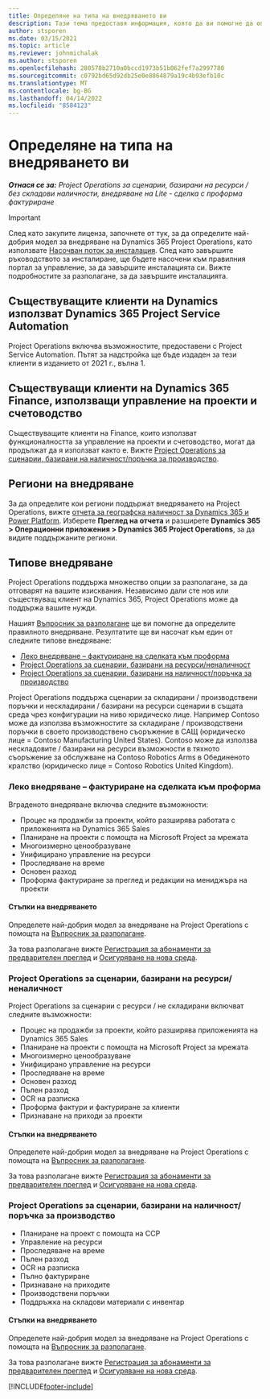 ```yaml
---
title: Определяне на типа на внедряването ви
description: Тази тема предоставя информация, която да ви помогне да определите правилния тип на внедряване за Project Operations за фирмата си.
author: stsporen
ms.date: 03/15/2021
ms.topic: article
ms.reviewer: johnmichalak
ms.author: stsporen
ms.openlocfilehash: 280578b2710a0bccd1973b51b062fef7a2997780
ms.sourcegitcommit: c0792bd65d92db25e0e8864879a19c4b93efb10c
ms.translationtype: MT
ms.contentlocale: bg-BG
ms.lasthandoff: 04/14/2022
ms.locfileid: "8584123"
---
```

# <a name="determine-your-deployment-type"></a>Определяне на типа на внедряването ви

_**Отнася се за:** Project Operations за сценарии, базирани на ресурси / без складови наличности, внедряване на Lite - сделка с проформа фактуриране_

> [!IMPORTANT]
> След като закупите лиценза, започнете от тук, за да определите най-добрия модел за внедряване на Dynamics 365 Project Operations, като използвате [Насочван поток за инсталация](https://aka.ms/provisionprojectoperations).
> След като завършите ръководството за инсталиране, ще бъдете насочени към правилния портал за управление, за да завършите инсталацията си. Вижте подробностите за разполагане, за да завършите инсталацията.


## <a name="existing-customers-of-dynamics-using-dynamics-365-project-service-automation"></a>Съществуващите клиенти на Dynamics използват Dynamics 365 Project Service Automation
Project Operations включва възможностите, предоставени с Project Service Automation. Пътят за надстройка ще бъде издаден за тези клиенти в изданието от 2021 г., вълна 1.

## <a name="existing-customers-of-dynamics-365-finance-using-project-management-and-accounting"></a>Съществуващи клиенти на Dynamics 365 Finance, използващи управление на проекти и счетоводство 

Съществуващите клиенти на Finance, които използват функционалността за управление на проекти и счетоводство, могат да продължат да я използват както е. Вижте [Project Operations за сценарии, базирани на наличност/поръчка за производство](#pma).


## <a name="deployment-regions"></a>Региони на внедряване
За да определите кои региони поддържат внедряването на Project Operations, вижте [отчета за географска наличност за Dynamics 365 и Power Platform](https://dynamics.microsoft.com/en-us/geographic-availability/). Изберете **Преглед на отчета** и разширете **Dynamics 365 > Операционни приложения > Dynamics 365 Project Operations**, за да видите поддържаните региони.

## <a name="deployment-types"></a>Типове внедряване
Project Operations поддържа множество опции за разполагане, за да отговарят на вашите изисквания. Независимо дали сте нов или съществуващ клиент на Dynamics 365, Project Operations може да поддържа вашите нужди.

Нашият [Въпросник за разполагане](https://aka.ms/provisionprojectoperations) ще ви помогне да определите правилното внедряване. Резултатите ще ви насочат към един от следните типове внедряване:

- [Леко внедряване – фактуриране на сделката към проформа](#lite)
- [Project Operations за сценарии, базирани на ресурси/неналичност](#integrated)
- [Project Operations за сценарии, базирани на наличност/поръчка за производство](#pma)

Project Operations поддържа сценарии за складирани / производствени поръчки и нескладирани / базирани на ресурси сценарии в същата среда чрез конфигурации на ниво юридическо лице. Например Contoso може да използва възможностите за складиране / производствени поръчки в своето производствено съоръжение в САЩ (юридическо лице = Contoso Manufacturing United States). Contoso може да използва нескладовите / базирани на ресурси възможности в тяхното съоръжение за обслужване на Contoso Robotics Arms в Обединеното кралство (юридическо лице = Contoso Robotics United Kingdom).

### <a name="lite-deployment---deal-to-proforma-invoicing"></a><a  name="lite"></a>Леко внедряване – фактуриране на сделката към проформа

Вграденото внедряване включва следните възможности:

- Процес на продажби за проекти, който разширява работата с приложенията на Dynamics 365 Sales
- Планиране на проекти с помощта на Microsoft Project за мрежата
- Многоизмерно ценообразуване
- Унифицирано управление на ресурси
- Проследяване на време
- Основен разход
- Проформа фактуриране за преглед и редакции на мениджъра на проекти 

#### <a name="deployment-steps"></a>Стъпки на внедряването
Определете най-добрия модел за внедряване на Project Operations с помощта на [Въпросник за разполагане](https://aka.ms/provisionprojectoperations).

За това разполагане вижте [Регистрация за абонаменти за предварителен преглед](lite-preview-subscription-sign-up.md) и [Осигуряване на нова среда](lite-deployment.md). 


### <a name="project-operations-for-resourcenon-stocked-scenarios"></a><a name="integrated"></a>Project Operations за сценарии, базирани на ресурси/неналичност
Project Operations за сценарии с ресурси / не складирани включват следните възможности:
 
- Процес на продажби за проекти, който разширява приложенията на Dynamics 365 Sales
- Планиране на проекти с помощта на Microsoft Project за мрежата
- Многоизмерно ценообразуване
- Унифицирано управление на ресурси
- Проследяване на време
- Основен разход
- Пълен разход
- OCR на разписка
- Проформа фактури и фактуриране за клиенти 
- Признаване на приходи за проекти

#### <a name="deployment-steps"></a>Стъпки на внедряването
Определете най-добрия модел за внедряване на Project Operations с помощта на [Въпросник за разполагане](https://aka.ms/provisionprojectoperations).

За това разполагане вижте [Регистрация за абонаменти за предварителен преглед](resource-sign-up-preview-subscription.md) и [Осигуряване на нова среда](resource-provision-new-environment.md). 


### <a name="project-operations-for-stockedproduction-order-scenarios"></a><a name="pma"></a>Project Operations за сценарии, базирани на наличност/поръчка за производство

- Планиране на проект с помощта на ССР
- Управление на ресурси
- Проследяване на време
- Пълен разход
- OCR на разписка
- Пълно фактуриране
- Признаване на приходите
- Производствени поръчки
- Поддръжка на складови материали с инвентар

#### <a name="deployment-steps"></a>Стъпки на внедряването
Определете най-добрия модел за внедряване на Project Operations с помощта на [Въпросник за разполагане](https://aka.ms/provisionprojectoperations).

За това разполагане вижте [Регистрация за абонаменти за предварителен преглед](/dynamics365/fin-ops-core/dev-itpro/dev-tools/sign-up-preview-subscription?toc=%2fdynamics365%2ffinance%2ftoc.json) и [Осигуряване на нова среда](/dynamics365/fin-ops-core/dev-itpro/deployment/deploy-demo-environment?toc=%2fdynamics365%2ffinance%2ftoc.json). 



[!INCLUDE[footer-include](../includes/footer-banner.md)]